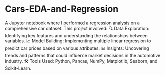 # Cars-EDA-and-Regression

A Jupyter notebook where I performed a regression analysis on a comprehensive car dataset. This project involved:
🔍 Data Exploration: Identifying key features and understanding the relationships between variables.
📈 Model Building: Implementing multiple linear regression to predict car prices based on various attributes.
📊 Insights: Uncovering trends and patterns that could influence market decisions in the automotive industry.
🛠️ Tools Used: Python, Pandas, NumPy, Matplotlib, Seaborn, and Scikit-Learn.
